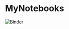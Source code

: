 # MyNotebooks

[![Binder](https://mybinder.org/badge_logo.svg)](https://mybinder.org/v2/gh/nlippok/MyNotebooks-public/master)
